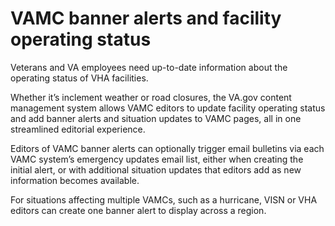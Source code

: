 # VAMC banner alerts and facility operating status

Veterans and VA employees need up-to-date information about the operating status of VHA facilities.

Whether it’s inclement weather or road closures, the VA.gov content management system allows VAMC editors to update facility operating status and add banner alerts and situation updates to VAMC pages, all in one streamlined editorial experience.

Editors of VAMC banner alerts can optionally trigger email bulletins via each VAMC system’s emergency updates email list, either when creating the initial alert, or with additional situation updates that editors add as new information becomes available.

For situations affecting multiple VAMCs, such as a hurricane, VISN or VHA editors can create one banner alert to display across a region.

